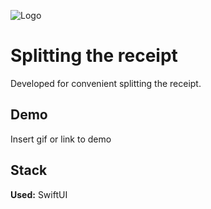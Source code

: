 
![Logo](https://i.postimg.cc/hPNyX8yj/Icon-1024.png)


# Splitting the receipt

Developed for convenient splitting the receipt.

## Demo

Insert gif or link to demo


## Stack

**Used:** SwiftUI


